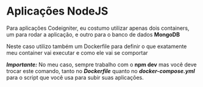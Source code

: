 # Aplicações NodeJS

Para aplicações Codeigniter, eu costumo utilizar apenas dois containers, um para rodar a aplicação, e outro para o banco de dados **MongoDB**

Neste caso utilizo também um Dockerfile para definir o que exatamente meu container vai executar e como ele vai se comportar

***Importante:*** No meu caso, sempre trabalho com o **npm dev** mas você deve trocar este comando, tanto no ***Dockerfile*** quanto no ***docker-compose.yml*** para o script que você usa para subir suas aplicações.